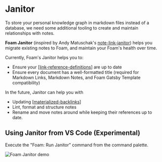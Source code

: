# Janitor

To store your personal knowledge graph in markdown files instead of a database, we need some additional tooling to create and maintain relationships with notes.

**Foam Janitor** (inspired by Andy Matuschak's [note-link-janitor](https://github.com/andymatuschak/note-link-janitor)) helps you migrate existing notes to Foam, and maintain your Foam's health over time.

Currently, Foam's Janitor helps you to:
- Ensure your [[link-reference-definitions]] are up to date
- Ensure every document has a well-formatted title (required for Markdown Links, Markdown Notes, and Foam Gatsby Template compatibility)

In the future, Janitor can help you with
- Updating [[materialized-backlinks]]
- Lint, format and structure notes
- Rename and move notes around while keeping their references up to date.

## Using Janitor from VS Code (Experimental)

Execute the "Foam: Run Janitor" command from the command palette.

![Foam Janitor demo](../assets/images/foam-janitor-demo.gif)

[//begin]: # "Autogenerated link references for markdown compatibility"
[link-reference-definitions]: link-reference-definitions.md "Link Reference Definitions"
[materialized-backlinks]: ../dev/materialized-backlinks.md "Materialized Backlinks (stub)"
[//end]: # "Autogenerated link references"
